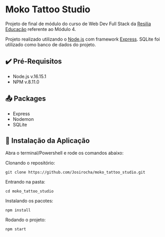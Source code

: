 # Moko Tattoo Studio
Projeto de final de módulo do curso de Web Dev Full Stack da [Resilia Educação](https://www.resilia.com.br/) referente ao Módulo 4.

Projeto realizado utilizando o [Node.js](https://nodejs.org/en/) com framework [Express](https://expressjs.com/). SQLite foi utilizado como banco de dados do projeto. 

##  :heavy_check_mark: Pré-Requisitos

* Node.js  v.16.15.1
* NPM v.8.11.0

## :outbox_tray: Packages

* Express
* Nodemon
* SQLite

## :rocket: Instalação da Aplicação

Abra o terminal/Powershell e rode os comandos abaixo:

Clonando o repositório:
```
git clone https://github.com/Josirocha/moko_tattoo_studio.git
```

Entrando na pasta:
```
cd moko_tattoo_studio
```

Instalando os pacotes:
```
npm install
```

Rodando o projeto:
```
npm start
```